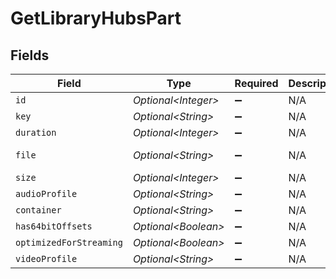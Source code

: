# GetLibraryHubsPart


## Fields

| Field                                                  | Type                                                   | Required                                               | Description                                            | Example                                                |
| ------------------------------------------------------ | ------------------------------------------------------ | ------------------------------------------------------ | ------------------------------------------------------ | ------------------------------------------------------ |
| `id`                                                   | *Optional\<Integer>*                                   | :heavy_minus_sign:                                     | N/A                                                    | 38247                                                  |
| `key`                                                  | *Optional\<String>*                                    | :heavy_minus_sign:                                     | N/A                                                    | /library/parts/38247/1589412494/file.mp4               |
| `duration`                                             | *Optional\<Integer>*                                   | :heavy_minus_sign:                                     | N/A                                                    | 6017237                                                |
| `file`                                                 | *Optional\<String>*                                    | :heavy_minus_sign:                                     | N/A                                                    | /movies/Tangled (2010)/Tangled (2010) Bluray-1080p.mp4 |
| `size`                                                 | *Optional\<Integer>*                                   | :heavy_minus_sign:                                     | N/A                                                    | 1545647447                                             |
| `audioProfile`                                         | *Optional\<String>*                                    | :heavy_minus_sign:                                     | N/A                                                    | lc                                                     |
| `container`                                            | *Optional\<String>*                                    | :heavy_minus_sign:                                     | N/A                                                    | mp4                                                    |
| `has64bitOffsets`                                      | *Optional\<Boolean>*                                   | :heavy_minus_sign:                                     | N/A                                                    | false                                                  |
| `optimizedForStreaming`                                | *Optional\<Boolean>*                                   | :heavy_minus_sign:                                     | N/A                                                    | true                                                   |
| `videoProfile`                                         | *Optional\<String>*                                    | :heavy_minus_sign:                                     | N/A                                                    | high                                                   |